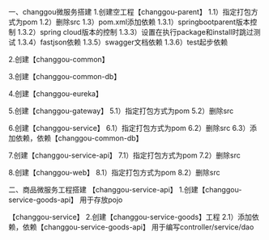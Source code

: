 一、changgou微服务搭建
1.创建空工程【changgou-parent】
 1.1）指定打包方式为pom
 1.2）删除src
 1.3）pom.xml添加依赖
   1.3.1）springbootparent版本控制
   1.3.2）spring cloud版本的控制
   1.3.3）设置在执行package和install时跳过测试
   1.3.4）fastjson依赖
   1.3.5）swagger文档依赖
   1.3.6）test起步依赖
 
 2.创建【changgou-common】
 
 3.创建【changgou-common-db】
 
 4.创建【changgou-eureka】
 
 5.创建【changgou-gateway】
  5.1）指定打包方式为pom
  5.2）删除src
  
 6.创建【changgou-service】
  6.1）指定打包方式为pom
  6.2）删除src
  6.3）添加依赖，依赖【changgou-common-db】
   
 7.创建【changgou-service-api】
  7.1）指定打包方式为pom
  7.2）删除src
  
 8.创建【changgou-web】
  8.1）指定打包方式为pom
  8.2）删除src
  
  
二、商品微服务工程搭建
【changgou-service-api】
1.创建【changgou-service-goods-api】	用于存放pojo

【changgou-service】
2.创建【changgou-service-goods】工程
 2.1）添加依赖，依赖【changgou-service-goods-api】	用于编写controller/service/dao